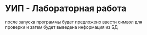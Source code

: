 # УИП - Лабораторная работа
после запуска программы будет предложено ввести символ для проверки и затем будет выведена информация из БД
